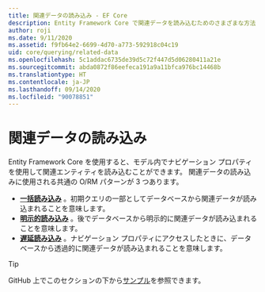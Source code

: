 ```yaml
---
title: 関連データの読み込み - EF Core
description: Entity Framework Core で関連データを読み込むためのさまざまな方法
author: roji
ms.date: 9/11/2020
ms.assetid: f9fb64e2-6699-4d70-a773-592918c04c19
uid: core/querying/related-data
ms.openlocfilehash: 5c1addac6735de39d5c72f447d5d06280411a21e
ms.sourcegitcommit: abda0872f86eefeca191a9a11bfca976bc14468b
ms.translationtype: HT
ms.contentlocale: ja-JP
ms.lasthandoff: 09/14/2020
ms.locfileid: "90078851"
---
```

# <a name="loading-related-data"></a>関連データの読み込み

Entity Framework Core を使用すると、モデル内でナビゲーション プロパティを使用して関連エンティティを読み込むことができます。 関連データの読み込みに使用される共通の O/RM パターンが 3 つあります。

* **[一括読み込み](xref:core/querying/related-data/eager)** 。初期クエリの一部としてデータベースから関連データが読み込まれることを意味します。
* **[明示的読み込み](xref:core/querying/related-data/explicit)** 。後でデータベースから明示的に関連データが読み込まれることを意味します。
* **[遅延読み込み](xref:core/querying/related-data/lazy)** 。ナビゲーション プロパティにアクセスしたときに、データベースから透過的に関連データが読み込まれることを意味します。

> [!TIP]
> GitHub 上でこのセクションの下から[サンプル](https://github.com/dotnet/EntityFramework.Docs/tree/master/samples/core/Querying)を参照できます。
